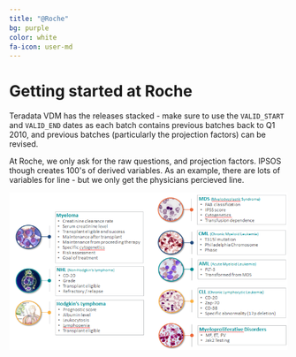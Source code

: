 ```yaml
---
title: "@Roche"
bg: purple
color: white
fa-icon: user-md
---
```


# Getting started at Roche

Teradata VDM has the releases stacked - make sure to use the `VALID_START` and `VALID_END` dates as each batch contains previous
  batches back to Q1 2010, and previous batches (particularly the projection factors) can be revised.

At Roche, we only ask for the raw questions, and projection factors. IPSOS though creates 100's of derived variables. As an example, there are lots of variables for line - but we only get the physicians percieved line.

![](img/what4.PNG)
